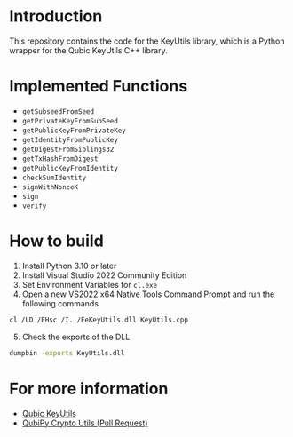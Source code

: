 # Introduction

This repository contains the code for the KeyUtils library, which is a Python wrapper for the Qubic KeyUtils C++ library.

# Implemented Functions

- `getSubseedFromSeed`
- `getPrivateKeyFromSubSeed`
- `getPublicKeyFromPrivateKey`
- `getIdentityFromPublicKey`
- `getDigestFromSiblings32`
- `getTxHashFromDigest`
- `getPublicKeyFromIdentity`
- `checkSumIdentity`
- `signWithNonceK`
- `sign`
- `verify`


# How to build

1. Install Python 3.10 or later
2. Install Visual Studio 2022 Community Edition
3. Set Environment Variables for `cl.exe`
4. Open a new VS2022 x64 Native Tools Command Prompt and run the following commands

```sh
cl /LD /EHsc /I. /FeKeyUtils.dll KeyUtils.cpp
```

5. Check the exports of the DLL

```sh
dumpbin -exports KeyUtils.dll
```

# For more information

- [Qubic KeyUtils](https://github.com/qubic/qubic-cli/blob/main/K12AndKeyUtil.h)
- [QubiPy Crypto Utils (Pull Request)](https://github.com/QubiPy-Labs/QubiPy/pull/3)